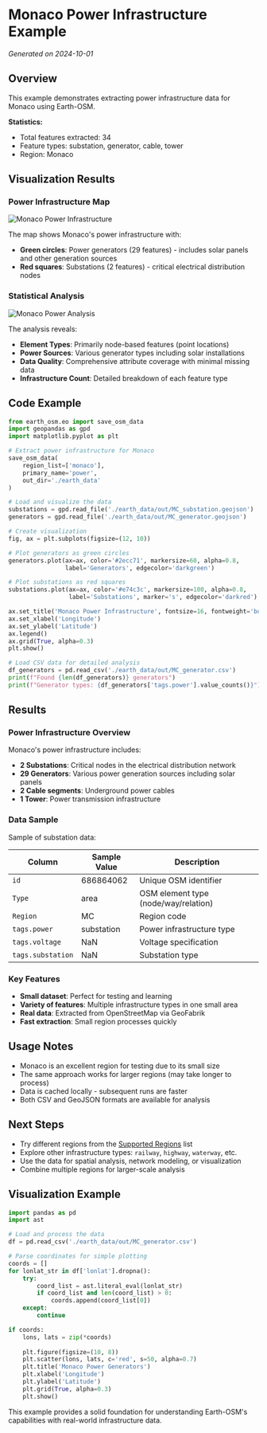 # Monaco Power Infrastructure Example

*Generated on 2024-10-01*

## Overview

This example demonstrates extracting power infrastructure data for Monaco using Earth-OSM.

**Statistics:**
- Total features extracted: 34
- Feature types: substation, generator, cable, tower
- Region: Monaco

## Visualization Results

### Power Infrastructure Map

![Monaco Power Infrastructure](images/monaco_power_infrastructure.png)

The map shows Monaco's power infrastructure with:
- **Green circles**: Power generators (29 features) - includes solar panels and other generation sources
- **Red squares**: Substations (2 features) - critical electrical distribution nodes

### Statistical Analysis

![Monaco Power Analysis](images/monaco_power_analysis.png)

The analysis reveals:
- **Element Types**: Primarily node-based features (point locations)
- **Power Sources**: Various generator types including solar installations
- **Data Quality**: Comprehensive attribute coverage with minimal missing data
- **Infrastructure Count**: Detailed breakdown of each feature type

## Code Example

```python
from earth_osm.eo import save_osm_data
import geopandas as gpd
import matplotlib.pyplot as plt

# Extract power infrastructure for Monaco
save_osm_data(
    region_list=['monaco'],
    primary_name='power',
    out_dir='./earth_data'
)

# Load and visualize the data
substations = gpd.read_file('./earth_data/out/MC_substation.geojson')
generators = gpd.read_file('./earth_data/out/MC_generator.geojson')

# Create visualization
fig, ax = plt.subplots(figsize=(12, 10))

# Plot generators as green circles
generators.plot(ax=ax, color='#2ecc71', markersize=60, alpha=0.8, 
                label='Generators', edgecolor='darkgreen')

# Plot substations as red squares
substations.plot(ax=ax, color='#e74c3c', markersize=100, alpha=0.8, 
                 label='Substations', marker='s', edgecolor='darkred')

ax.set_title('Monaco Power Infrastructure', fontsize=16, fontweight='bold')
ax.set_xlabel('Longitude')
ax.set_ylabel('Latitude')
ax.legend()
ax.grid(True, alpha=0.3)
plt.show()

# Load CSV data for detailed analysis
df_generators = pd.read_csv('./earth_data/out/MC_generator.csv')
print(f"Found {len(df_generators)} generators")
print(f"Generator types: {df_generators['tags.power'].value_counts()}")
```

## Results

### Power Infrastructure Overview

Monaco's power infrastructure includes:

- **2 Substations**: Critical nodes in the electrical distribution network
- **29 Generators**: Various power generation sources including solar panels
- **2 Cable segments**: Underground power cables
- **1 Tower**: Power transmission infrastructure

### Data Sample

Sample of substation data:

| Column | Sample Value | Description |
|--------|--------------|-------------|
| `id` | 686864062 | Unique OSM identifier |
| `Type` | area | OSM element type (node/way/relation) |
| `Region` | MC | Region code |
| `tags.power` | substation | Power infrastructure type |
| `tags.voltage` | NaN | Voltage specification |
| `tags.substation` | NaN | Substation type |

### Key Features

- **Small dataset**: Perfect for testing and learning
- **Variety of features**: Multiple infrastructure types in one small area
- **Real data**: Extracted from OpenStreetMap via GeoFabrik
- **Fast extraction**: Small region processes quickly

## Usage Notes

- Monaco is an excellent region for testing due to its small size
- The same approach works for larger regions (may take longer to process)
- Data is cached locally - subsequent runs are faster
- Both CSV and GeoJSON formats are available for analysis

## Next Steps

- Try different regions from the [Supported Regions](../regions.md) list
- Explore other infrastructure types: `railway`, `highway`, `waterway`, etc.
- Use the data for spatial analysis, network modeling, or visualization
- Combine multiple regions for larger-scale analysis

## Visualization Example

```python
import pandas as pd
import ast

# Load and process the data
df = pd.read_csv('./earth_data/out/MC_generator.csv')

# Parse coordinates for simple plotting
coords = []
for lonlat_str in df['lonlat'].dropna():
    try:
        coord_list = ast.literal_eval(lonlat_str)
        if coord_list and len(coord_list) > 0:
            coords.append(coord_list[0])
    except:
        continue

if coords:
    lons, lats = zip(*coords)
    
    plt.figure(figsize=(10, 8))
    plt.scatter(lons, lats, c='red', s=50, alpha=0.7)
    plt.title('Monaco Power Generators')
    plt.xlabel('Longitude')
    plt.ylabel('Latitude')
    plt.grid(True, alpha=0.3)
    plt.show()
```

This example provides a solid foundation for understanding Earth-OSM's capabilities with real-world infrastructure data.